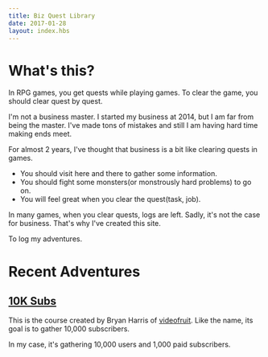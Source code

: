```yaml
---
title: Biz Quest Library
date: 2017-01-28
layout: index.hbs
---
```


# What's this?

In RPG games, you get quests while playing games. To clear the game, you should clear quest by quest. 

I'm not a business master. I started my business at 2014, but I am far from being the master. I've made tons of mistakes and still I am having hard time making ends meet. 

For almost 2 years, I've thought that business is a bit like clearing quests in games. 

* You should visit here and there to gather some information.
* You should fight some monsters(or monstrously hard problems) to go on. 
* You will feel great when you clear the quest(task, job).

In many games, when you clear quests, logs are left. Sadly, it's not the case for business. That's why I've created this site. 

To log my adventures.

# Recent Adventures

## [10K Subs](/10ksubs)

This is the course created by Bryan Harris of [videofruit](http://videofruit.com). Like the name, its goal is to gather 10,000 subscribers. 

In my case, it's gathering 10,000 users and 1,000 paid subscribers. 